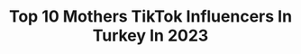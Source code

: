 ---
title: Top 10 Mothers TikTok Influencers In Turkey In 2023
description: >-
  Find top mothers TikTok influencers in Turkey in 2023. Most popular hashtags: #ke #fyp #foryou #mother.
platform: TikTok
hits: 11
text_top: See the best TikTok accounts on inBeat.
text_bottom: inBeat aggregates 11 TikTok influencers like this in Turkey for you to connect with.
profiles:
  - username: "nzlcndmrcnkvvtl"
    fullname: >-
      N D K
    bio: >-
      Rıfkı 😼 Hakkı 😽 Sıtkı 🙀 Mother of 3 cats 😊😍
    location: "Turkey"
    followers: 6042
    engagement: 696
    commentsToLikes: 0.026883
    id: ckc91lf41ro3d0j23lfobtv2u
    verified: false
    hashtags: "#youtube, #ke, #makeup, #kedi"
  - username: "monacalis"
    fullname: >-
      Mona Calis
    bio: >-
      Ballerina•Actress•Model Instagram 👉 @monacalis #monacalis 1M? Why not 😇
    location: "Turkey"
    followers: 14900
    engagement: 446
    commentsToLikes: 0.024335
    id: ckbf5dpfhuh8k0j23vb4ujx7n
    verified: false
    hashtags: "#trend, #ballerina, #monacalis, #foryou"
  - username: "viallynm"
    fullname: >-
      Sizi asla unutmicam!
    bio: >-
      Bunu okuyorsanız Tiktoku çoktan sildim unf atın Sizi seviyorum #teamviallynm
    location: "Turkey"
    followers: 18700
    engagement: 2151
    commentsToLikes: 0.052376
    id: ckcv9ta82qyoy0j23y5fzgo69
    verified: false
    hashtags: "#video, #ya, #news, #teamviallynm"
  - username: "artikkullanmiyorumx"
    fullname: >-
      🦋
    bio: >-
      bu hesabı artık kullanmıyorum yeni hesabım; __x.pikachu.x__
    location: "Turkey"
    followers: 31600
    engagement: 1448
    commentsToLikes: 0.043626
    id: ck83zohxd1mf40j78ewblbmgy
    verified: false
    hashtags: "#fyp, #kesfetteyiz, #onecikar, #kesfett"
  - username: "gorkemgokberk"
    fullname: >-
      gorkemgokberk
    bio: >-
      Sizi güldürmek için burdayım😊 20k‼️⁉️ 👻Snap:ggokberk9
    location: "Turkey"
    followers: 18400
    engagement: 1404
    commentsToLikes: 0.048204
    id: ckb8zocwif8qo0j23hc5ni6mf
    verified: false
    hashtags: "#beni, #xyzbca, #foryou, #ke"
  - username: "yaziyolcusu"
    fullname: >-
      YAZI YOLCUSU
    bio: >-
      Turkey 🇹🇷 Bursa Dükkan Sipariş Tel 0535 814 6041 For English +90 538 695 7160
    location: "Turkey"
    followers: 1200000
    engagement: 689
    commentsToLikes: 0.041295
    id: ckajk1jo1nzby0i7821tj545x
    verified: true
    hashtags: "#forkcalligraphy, #fork, #drawing, #hat"
  - username: "yigitdoren"
    fullname: >-
      TC Yiğit Dören
    bio: >-
      Kastım var sinema, dizi model ve reklam ajansi😜 #actor insta: @tcyigitdoren
    location: "Turkey"
    followers: 4225
    engagement: 645
    commentsToLikes: 0.097737
    id: ckd5rjz3iy7rl0j2338of0r0o
    verified: false
    hashtags: "#covid2020, #ke, #acayipiyike, #mizahturkiye"
  - username: "nnursema"
    fullname: >-
      nursema
    bio: >-
      🦋 Collabs : nursemaart@gmail.com
    location: "Turkey"
    followers: 14100000
    engagement: 1394
    commentsToLikes: 0.052746
    id: ck7zo4x67htzw0j78gez04ji2
    verified: true
    hashtags: "#tutorial, #creative, #fashion, #outfit"
  - username: "ilayda1ozdemir"
    fullname: >-
      İlayda Özdemir
    bio: >-
      17 🇹🇷 instagram : ilayda_ozdmir eğleniyoruz işte
    location: "Turkey"
    followers: 12000
    engagement: 451
    commentsToLikes: 0.013691
    id: ckbb6o9eawp430j23e63wwscm
    verified: false
    hashtags: "#fallowme, #fyp, #foryoupage, #sa"
  - username: "ali.kzc"
    fullname: >-
      Ali Kuzucu
    bio: >-
      
    location: "Turkey"
    followers: 3605
    engagement: 204
    commentsToLikes: 0.015921
    id: cka0z3xt7e07h0i78dbwue9uu
    verified: false
    hashtags: "#fleckvieh, #buza, #ke, #bull"
---
